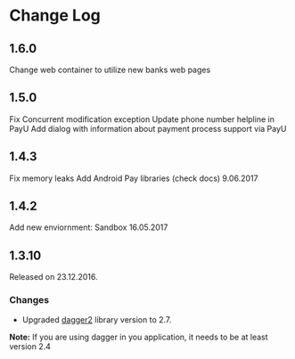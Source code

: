 # Change Log

## 1.6.0
Change web container to utilize new banks web pages

## 1.5.0
Fix Concurrent modification exception
Update phone number helpline in PayU
Add dialog with information about payment process support via PayU 

## 1.4.3
Fix memory leaks
Add Android Pay libraries (check docs)
9.06.2017

## 1.4.2
Add new enviornment: Sandbox
16.05.2017

## 1.3.10
Released on 23.12.2016.

### Changes
- Upgraded [dagger2](https://github.com/google/dagger) library version to 2.7.

**Note:** If you are using dagger in you application, it needs to be at least version 2.4